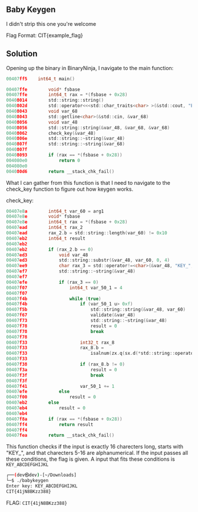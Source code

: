 ## Baby Keygen
I didn't strip this one you're welcome

Flag Format: CIT{example_flag}

## Solution

Opening up the binary in BinaryNinja, I navigate to the main function:

```c
00407ff5    int64_t main()

00407ffe        void* fsbase
00407ffe        int64_t rax = *(fsbase + 0x28)
00408014        std::string::string()
0040802d        std::operator<<<std::char_traits<char> >(&std::cout, "Enter key: ")
00408043        void var_68
00408043        std::getline<char>(&std::cin, &var_68)
00408056        void var_48
00408056        std::string::string(&var_48, &var_68, &var_68)
00408062        check_key(&var_48)
0040806e        std::string::~string(&var_48)
0040807f        std::string::~string(&var_68)
0040807f        
00408093        if (rax == *(fsbase + 0x28))
004080e0            return 0
004080e0        
004080d6        return __stack_chk_fail()
```

What I can gather from this function is that I need to navigate to the check_key function to figure out how keygen works.

check_key:
```c
00407e8a        int64_t var_60 = arg1
00407e8e        void* fsbase
00407e8e        int64_t rax = *(fsbase + 0x28)
00407ead        int64_t rax_2
00407ead        rax_2.b = std::string::length(var_60) != 0x10
00407eb2        int64_t result
00407eb2        
00407eb2        if (rax_2.b == 0)
00407ed3            void var_48
00407ed3            std::string::substr(&var_48, var_60, 0, 4)
00407ee9            char rax_3 = std::operator!=<char>(&var_48, "KEY_", "KEY_")
00407ef7            std::string::~string(&var_48)
00407ef7            
00407efe            if (rax_3 == 0)
00407f07                int64_t var_50_1 = 4
00407f07                
00407f4b                while (true)
00407f4b                    if (var_50_1 u> 0xf)
00407f5b                        std::string::string(&var_48, var_60)
00407f67                        validate(&var_48)
00407f73                        std::string::~string(&var_48)
00407f78                        result = 0
00407f78                        break
00407f78                    
00407f33                    int32_t rax_8
00407f33                    rax_8.b =
00407f33                        isalnum(zx.q(sx.d(*std::string::operator[](var_60, var_50_1)))) == 0
00407f33                    
00407f38                    if (rax_8.b != 0)
00407f3a                        result = 0
00407f3f                        break
00407f3f                    
00407f41                    var_50_1 += 1
00407efe            else
00407f00                result = 0
00407eb2        else
00407eb4            result = 0
00407eb4        
00407f8a        if (rax == *(fsbase + 0x28))
00407ff4            return result
00407ff4        
00407fea        return __stack_chk_fail()
```

This function checks if the input is exactly 16 charecters long, starts with "KEY_", and that charecters 5-16 are alphanumerical. If the input passes all these conditions, the flag is given. A input that fits these conditions is `KEY_ABCDEFGHIJKL`

```bash
┌──(dev㉿dev)-[~/Downloads]
└─$ ./babykeygen
Enter key: KEY_ABCDEFGHIJKL
CIT{41jN8BKzz388}
```

FLAG: `CIT{41jN8BKzz388}`
